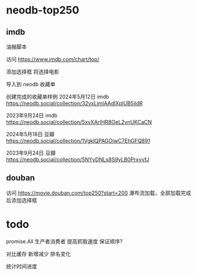 # neodb-top250

## imdb

油猴脚本

访问
https://www.imdb.com/chart/top/


添加选择框
将选择电影

导入到 neodb 收藏单

创建完成的收藏单样例
2024年5月12日 imdb
https://neodb.social/collection/32vxLimlAAdlXpIUB5ildR

2023年9月24日 imdb
https://neodb.social/collection/5xvXArIHR8OeL2vnUKCaCN

2024年5月18日 豆瓣
https://neodb.social/collection/1VgklQPAGOiwC7EhGFQ891

2023年9月24日 豆瓣
https://neodb.social/collection/5NYyDNLs8S9yLB0PrxyvfJ

## douban

访问
https://movie.douban.com/top250?start=200
瀑布流加载，全部加载完成后添加选择框

# todo
promise.All
生产者消费者
提高抓取速度 保证顺序?

对比缓存
新增减少
排名变化

统计时间进度